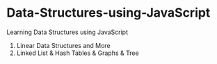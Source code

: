 # Data-Structures-using-JavaScript
Learning Data Structures using JavaScript

1. Linear Data Structures and More
2. Linked List & Hash Tables & Graphs & Tree
